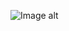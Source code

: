 ![Image alt](https://github.com/VladBoG007/My-images-in-sites-and-repositoryes/blob/main/images_prewies/img1_site50.jpg)
